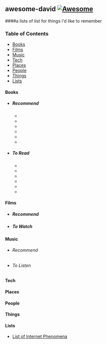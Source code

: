 ## awesome-david   [![Awesome](https://cdn.rawgit.com/sindresorhus/awesome/d7305f38d29fed78fa85652e3a63e154dd8e8829/media/badge.svg)](https://github.com/sindresorhus/awesome)
####a lists of list for things i'd like to remember


### Table of Contents
- [Books](#books)
- [Films](#film)
- [Music](#music)
- [Tech](#tech)
- [Places](#places)
- [People](#people)
- [Things](#things)
- [Lists](#lists)


#### Books
  - ##### Recommend
  	- 
  	-
  	-
  	-
  	-
  	-
  - ##### To Read
  	-
  	-
  	-
  	-
  	-
  	-

#### Films
  - ##### Recommend
  - ##### To Watch

#### Music
  - ###### Recommend
  - ###### To Listen

#### Tech

#### Places

#### People

#### Things

#### Lists
- [List of Internet Phenomena](https://en.wikipedia.org/wiki/List_of_Internet_phenomena)